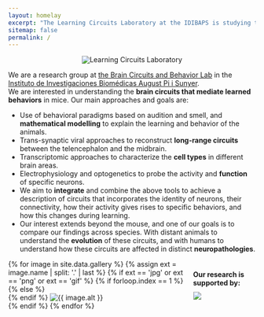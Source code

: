 ```yaml
---
layout: homelay
excerpt: "The Learning Circuits Laboratory at the IDIBAPS is studying the neural circuits mediating learning in mice."
sitemap: false
permalink: /
---
```

<div class="col-sm-12" style="display: flex; justify-content: center; align-items: center;">
<img class="float-left biglogo" src="{{ site.url }}{{ site.baseurl }}/images/mouse_brain_logo.png">
<div class="bigtitle titlebox; !important;">
Learning Circuits Laboratory
</div>
</div>

<div class="col-sm-12">
  <p>
  We are a research group at <a href="https://braincircuitsbehavior.org/">the Brain Circuits and Behavior Lab</a>
  in the <a href="https://www.clinicbarcelona.org/en/idibaps">Instituto de Investigaciones Biomédicas August Pi i Sunyer</a>.
  <br>
  We are interested in understanding the <strong>brain circuits that mediate learned behaviors</strong> in mice. Our main approaches and goals are:
    <ul>
      <li>Use of behavioral paradigms based on audition and smell, and <strong>mathematical modelling</strong> to explain the learning and behavior of the animals.</li>
      <li>Trans-synaptic viral approaches to reconstruct <strong>long-range circuits</strong> between the telencephalon and the midbrain.</li>
      <li>Transcriptomic approaches to characterize the <strong>cell types</strong> in different brain areas.</li>
      <li>Electrophysiology and optogenetics to probe the activity and <strong>function</strong> of specific neurons.</li>
      <li>We aim to <strong>integrate</strong> and combine the above tools to achieve a description of circuits that incorporates the identity of neurons, their connectivity, how their activity gives rises to specific behaviors, and how this changes during learning.</li>
      <li>Our interest extends beyond the mouse, and one of our goals is to compare our findings across species. With distant animals to understand the <strong>evolution</strong> of these circuits, and with humans to understand how these circuits are affected in distinct <strong>neuropathologies</strong>.</li>
    </ul>
  </p>
</div>

<div class="col-12" markdown="1" style="display: flex; justify-content: center; align-items: center;">
  <div class="carousel slide" data-ride="carousel" style="max-width:600px; max-height:400px; !important;">
    <div class="carousel-inner" role="listbox" style="max-width:600px; max-height:400px; !important;">
      {% for image in site.data.gallery %}
      {% assign ext = image.name | split: '.' | last %}
      {% if ext == 'jpg' or ext == 'png' or ext == 'gif' %}
      {% if forloop.index == 1 %}
      <div class="carousel-item active">
      {% else %}
      <div class="carousel-item">
      {% endif %}
        <img class="d-block w-100" src="{{ site.url }}{{ site.baseurl }}/images/carousel/{{ image.name }}" alt="{{ image.alt }}">
      </div>
      {% endif %}
      {% endfor %}
    </div>
  </div>
</div>


<p></p>
<br>
<br>

<strong>Our research is supported by:</strong>
<br>
<img class="float-left" src="{{ site.url }}{{ site.baseurl }}/images/AEI_logo.png" style="max-width:250px; max-height:200px; margin-right:20px; margin-top:10px;">